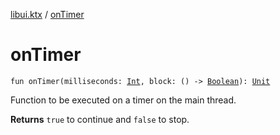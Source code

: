 [libui.ktx](index.md) / [onTimer](./on-timer.md)

# onTimer

`fun onTimer(milliseconds: `[`Int`](https://kotlinlang.org/api/latest/jvm/stdlib/kotlin/-int/index.html)`, block: () -> `[`Boolean`](https://kotlinlang.org/api/latest/jvm/stdlib/kotlin/-boolean/index.html)`): `[`Unit`](https://kotlinlang.org/api/latest/jvm/stdlib/kotlin/-unit/index.html)

Function to be executed on a timer on the main thread.

**Returns**
`true` to continue and `false` to stop.

